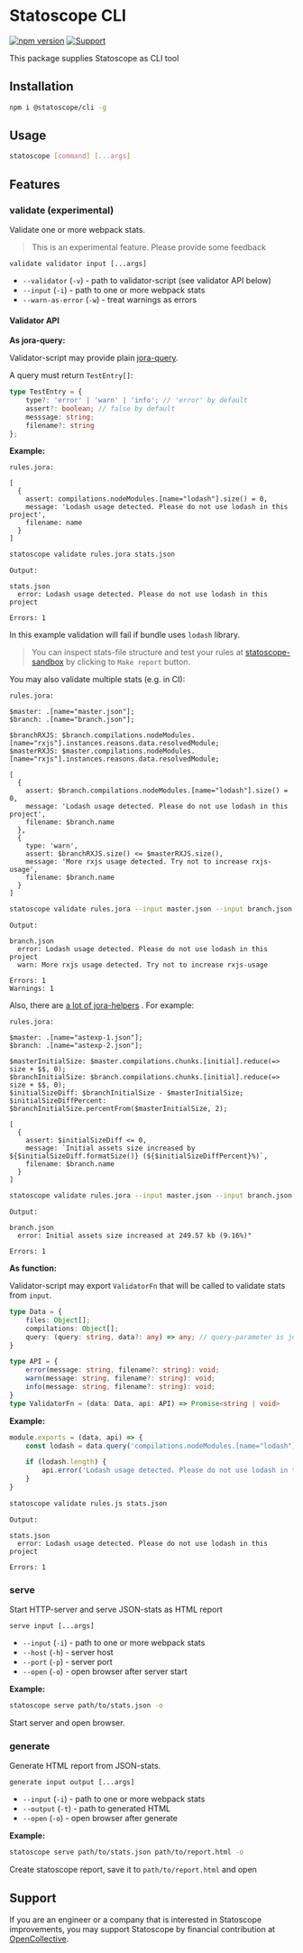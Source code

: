 # Statoscope CLI

[![npm version](https://badge.fury.io/js/%40statoscope%2Fcli.svg)](https://badge.fury.io/js/%40statoscope%2Fcli)
[![Support](https://img.shields.io/badge/-Support-blue)](https://opencollective.com/statoscope)

This package supplies Statoscope as CLI tool

## Installation

```sh
npm i @statoscope/cli -g
```

## Usage

```sh
statoscope [command] [...args]
```

## Features

### validate (experimental)

Validate one or more webpack stats.

> This is an experimental feature. Please provide some feedback

`validate validator input [...args]`

- `--validator` (`-v`) - path to validator-script (see validator API below)
- `--input` (`-i`) - path to one or more webpack stats
- `--warn-as-error` (`-w`) - treat warnings as errors

#### Validator API

**As jora-query:**

Validator-script may provide plain [jora-query](https://github.com/discoveryjs/jora).

A query must return `TestEntry[]`:

```ts
type TestEntry = {
    type?: 'error' | 'warn' | 'info'; // 'error' by default
    assert?: boolean; // false by default
    messsage: string;
    filename?: string
};
```

**Example:**

`rules.jora:`

```
[
  {
    assert: compilations.nodeModules.[name="lodash"].size() = 0,
    message: 'Lodash usage detected. Please do not use lodash in this project',
    filename: name
  }
]
```

```sh
statoscope validate rules.jora stats.json
```

`Output:`

```
stats.json
  error: Lodash usage detected. Please do not use lodash in this project

Errors: 1
```

In this example validation will fail if bundle uses `lodash` library.

> You can inspect stats-file structure and test your rules at [statoscope-sandbox](https://statoscope.tech) by clicking to `Make report` button.

You may also validate multiple stats (e.g. in CI):

`rules.jora:`

```
$master: .[name="master.json"];
$branch: .[name="branch.json"];

$branchRXJS: $branch.compilations.nodeModules.[name="rxjs"].instances.reasons.data.resolvedModule;
$masterRXJS: $master.compilations.nodeModules.[name="rxjs"].instances.reasons.data.resolvedModule;

[
  {
    assert: $branch.compilations.nodeModules.[name="lodash"].size() = 0,
    message: 'Lodash usage detected. Please do not use lodash in this project',
    filename: $branch.name
  },
  {
    type: 'warn',
    assert: $branchRXJS.size() <= $masterRXJS.size(),
    message: 'More rxjs usage detected. Try not to increase rxjs-usage',
    filename: $branch.name
  }
]
```

```sh
statoscope validate rules.jora --input master.json --input branch.json
```

`Output:`

```
branch.json
  error: Lodash usage detected. Please do not use lodash in this project
  warn: More rxjs usage detected. Try not to increase rxjs-usage

Errors: 1
Warnings: 1
```

Also, there
are [a lot of jora-helpers](https://github.com/statoscope/statoscope/blob/master/packages/webpack-model/src/jora-helpers.js)
. For example:

`rules.jora:`

```
$master: .[name="astexp-1.json"];
$branch: .[name="astexp-2.json"];

$masterInitialSize: $master.compilations.chunks.[initial].reduce(=> size + $$, 0);
$branchInitialSize: $branch.compilations.chunks.[initial].reduce(=> size + $$, 0);
$initialSizeDiff: $branchInitialSize - $masterInitialSize;
$initialSizeDiffPercent: $branchInitialSize.percentFrom($masterInitialSize, 2);

[
  {
    assert: $initialSizeDiff <= 0,
    message: `Initial assets size increased by ${$initialSizeDiff.formatSize()} (${$initialSizeDiffPercent}%)`,
    filename: $branch.name
  }
]

```

```sh
statoscope validate rules.jora --input master.json --input branch.json
```

`Output:`

```
branch.json
  error: Initial assets size increased at 249.57 kb (9.16%)"
  
Errors: 1
```

**As function:**

Validator-script may export `ValidatorFn` that will be called to validate stats from `input`.

```ts
type Data = {
    files: Object[];
    compilations: Object[];
    query: (query: string, data?: any) => any; // query-parameter is jora-syntax query
}

type API = {
    error(message: string, filename?: string): void;
    warn(message: string, filename?: string): void;
    info(message: string, filename?: string): void;
}
type ValidatorFn = (data: Data, api: API) => Promise<string | void>
```

**Example:**

```js
module.exports = (data, api) => {
    const lodash = data.query('compilations.nodeModules.[name="lodash"]');

    if (lodash.length) {
        api.error('Lodash usage detected. Please do not use lodash in this project', data.files[0].name);
    }
}
```

```sh
statoscope validate rules.js stats.json
```

`Output:`

```
stats.json
  error: Lodash usage detected. Please do not use lodash in this project

Errors: 1
```

### serve

Start HTTP-server and serve JSON-stats as HTML report

`serve input [...args]`

- `--input` (`-i`) - path to one or more webpack stats
- `--host` (`-h`) - server host
- `--port` (`-p`) - server port
- `--open` (`-o`) - open browser after server start

**Example:**

```sh
statoscope serve path/to/stats.json -o
```

Start server and open browser.

### generate

Generate HTML report from JSON-stats.

`generate input output [...args]`

- `--input` (`-i`) - path to one or more webpack stats
- `--output` (`-t`) - path to generated HTML
- `--open` (`-o`) - open browser after generate

**Example:**

```sh
statoscope serve path/to/stats.json path/to/report.html -o 
```

Create statoscope report, save it to `path/to/report.html` and open

## Support

If you are an engineer or a company that is interested in Statoscope improvements, you may support Statoscope by
financial contribution at [OpenCollective](https://opencollective.com/statoscope).
